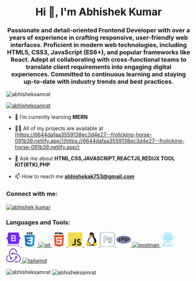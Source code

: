 <h1 align="center">Hi 👋, I'm Abhishek Kumar</h1>
<h3 align="center">Passionate and detail-oriented Frontend Developer with over a years of experience in crafting responsive, user-friendly web interfaces. Proficient in modern web technologies, including HTML5, CSS3, JavaScript (ES6+), and popular frameworks like React. Adept at collaborating with cross-functional teams to translate client requirements into engaging digital experiences. Committed to continuous learning and staying up-to-date with industry trends and best practices.</h3>

<p align="left"> <img src="https://komarev.com/ghpvc/?username=abhisheksamrat&label=Profile%20views&color=0e75b6&style=flat" alt="abhisheksamrat" /> </p>

<p align="left"> <a href="https://github.com/ryo-ma/github-profile-trophy"><img src="https://github-profile-trophy.vercel.app/?username=abhisheksamrat" alt="abhisheksamrat" /></a> </p>

- 🌱 I’m currently learning **MERN**

- 👨‍💻 All of my projects are available at [https://6644dafaa3559138ec3d4e27--frolicking-horse-091b39.netlify.app/](https://6644dafaa3559138ec3d4e27--frolicking-horse-091b39.netlify.app/)

- 💬 Ask me about **HTML,CSS,JAVASCRIPT,REACTJS,REDUX TOOL KIT(RTK),PHP**

- 📫 How to reach me **abhishekak753@gmail.com**

<h3 align="left">Connect with me:</h3>
<p align="left">
<a href="https://linkedin.com/in/abhishek kumar" target="blank"><img align="center" src="https://raw.githubusercontent.com/rahuldkjain/github-profile-readme-generator/master/src/images/icons/Social/linked-in-alt.svg" alt="abhishek kumar" height="30" width="40" /></a>
</p>

<h3 align="left">Languages and Tools:</h3>
<p align="left"> <a href="https://getbootstrap.com" target="_blank" rel="noreferrer"> <img src="https://raw.githubusercontent.com/devicons/devicon/master/icons/bootstrap/bootstrap-plain-wordmark.svg" alt="bootstrap" width="40" height="40"/> </a> <a href="https://www.w3schools.com/css/" target="_blank" rel="noreferrer"> <img src="https://raw.githubusercontent.com/devicons/devicon/master/icons/css3/css3-original-wordmark.svg" alt="css3" width="40" height="40"/> </a> <a href="https://git-scm.com/" target="_blank" rel="noreferrer"> <img src="https://www.vectorlogo.zone/logos/git-scm/git-scm-icon.svg" alt="git" width="40" height="40"/> </a> <a href="https://www.w3.org/html/" target="_blank" rel="noreferrer"> <img src="https://raw.githubusercontent.com/devicons/devicon/master/icons/html5/html5-original-wordmark.svg" alt="html5" width="40" height="40"/> </a> <a href="https://developer.mozilla.org/en-US/docs/Web/JavaScript" target="_blank" rel="noreferrer"> <img src="https://raw.githubusercontent.com/devicons/devicon/master/icons/javascript/javascript-original.svg" alt="javascript" width="40" height="40"/> </a> <a href="https://www.linux.org/" target="_blank" rel="noreferrer"> <img src="https://raw.githubusercontent.com/devicons/devicon/master/icons/linux/linux-original.svg" alt="linux" width="40" height="40"/> </a> <a href="https://www.photoshop.com/en" target="_blank" rel="noreferrer"> <img src="https://raw.githubusercontent.com/devicons/devicon/master/icons/photoshop/photoshop-line.svg" alt="photoshop" width="40" height="40"/> </a> <a href="https://www.php.net" target="_blank" rel="noreferrer"> <img src="https://raw.githubusercontent.com/devicons/devicon/master/icons/php/php-original.svg" alt="php" width="40" height="40"/> </a> <a href="https://postman.com" target="_blank" rel="noreferrer"> <img src="https://www.vectorlogo.zone/logos/getpostman/getpostman-icon.svg" alt="postman" width="40" height="40"/> </a> <a href="https://reactjs.org/" target="_blank" rel="noreferrer"> <img src="https://raw.githubusercontent.com/devicons/devicon/master/icons/react/react-original-wordmark.svg" alt="react" width="40" height="40"/> </a> <a href="https://redux.js.org" target="_blank" rel="noreferrer"> <img src="https://raw.githubusercontent.com/devicons/devicon/master/icons/redux/redux-original.svg" alt="redux" width="40" height="40"/> </a> <a href="https://tailwindcss.com/" target="_blank" rel="noreferrer"> <img src="https://www.vectorlogo.zone/logos/tailwindcss/tailwindcss-icon.svg" alt="tailwind" width="40" height="40"/> </a> </p>

<p><img align="left" src="https://github-readme-stats.vercel.app/api/top-langs?username=abhisheksamrat&show_icons=true&locale=en&layout=compact" alt="abhisheksamrat" /></p>

<p>&nbsp;<img align="center" src="https://github-readme-stats.vercel.app/api?username=abhisheksamrat&show_icons=true&locale=en" alt="abhisheksamrat" /></p>
